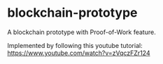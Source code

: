 # blockchain-prototype

A blockchain prototype with Proof-of-Work feature.

Implemented by following this youtube tutorial: <https://www.youtube.com/watch?v=zVqczFZr124>
